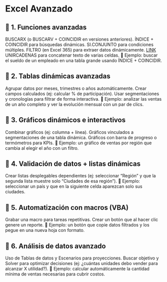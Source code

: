 # Excel Avanzado
## 🔹 1. Funciones avanzadas
BUSCARX (o BUSCARV + COINCIDIR en versiones anteriores).
ÍNDICE + COINCIDIR para búsquedas dinámicas.
SI.CONJUNTO para condiciones múltiples.
FILTRO (en Excel 365) para extraer datos dinámicamente. [LINK](https://support.microsoft.com/es-es/office/indice-funci%C3%B3n-indice-a5dcf0dd-996d-40a4-a822-b56b061328bd)
UNIRCADENAS para concatenar texto de varias celdas.
📌 Ejemplo: buscar el sueldo de un empleado en una tabla grande usando ÍNDICE + COINCIDIR.
## 🔹 2. Tablas dinámicas avanzadas
Agrupar datos por meses, trimestres o años automáticamente.
Crear campos calculados (ej: calcular % de participación).
Usar segmentaciones y cronologías para filtrar de forma interactiva.
📌 Ejemplo: analizar las ventas de un año completo y ver la evolución mensual con un par de clics.
## 🔹 3. Gráficos dinámicos e interactivos
Combinar gráficos (ej: columna + línea).
Gráficos vinculados a segmentaciones de una tabla dinámica.
Gráficos con barra de progreso o termómetros para KPIs.
📌 Ejemplo: un gráfico de ventas por región que cambia al elegir el año con un filtro.
## 🔹 4. Validación de datos + listas dinámicas
Crear listas desplegables dependientes (ej: seleccionar “Región” y que la segunda lista muestre solo “Ciudades de esa región”).
📌 Ejemplo: seleccionar un país y que en la siguiente celda aparezcan solo sus ciudades.
## 🔹 5. Automatización con macros (VBA)
Grabar una macro para tareas repetitivas.
Crear un botón que al hacer clic genere un reporte.
📌 Ejemplo: un botón que copie datos filtrados y los pegue en una nueva hoja con formato.
## 🔹 6. Análisis de datos avanzado
Uso de Tablas de datos y Escenarios para proyecciones.
Buscar objetivo y Solver para optimizar decisiones (ej: ¿cuántas unidades debo vender para alcanzar X utilidad?).
📌 Ejemplo: calcular automáticamente la cantidad mínima de ventas necesarias para cubrir costos.